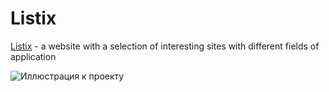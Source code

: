 # Listix

[Listix](https://nkr413.github.io/listix/) - a website with a selection of interesting sites with different fields of application

![Иллюстрация к проекту](https://github.com/nkr413/listix/blob/main/src/website-view.png)